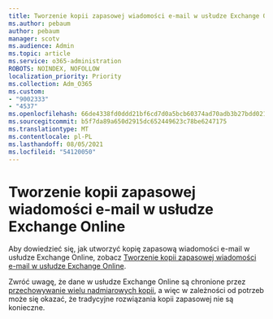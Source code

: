 ```yaml
---
title: Tworzenie kopii zapasowej wiadomości e-mail w usłudze Exchange Online
ms.author: pebaum
author: pebaum
manager: scotv
ms.audience: Admin
ms.topic: article
ms.service: o365-administration
ROBOTS: NOINDEX, NOFOLLOW
localization_priority: Priority
ms.collection: Adm_O365
ms.custom:
- "9002333"
- "4537"
ms.openlocfilehash: 66de4338fd0ddd21bf6cd7d0a5bcb60374ad70adb3b27bdd021dbec8a7f163a6
ms.sourcegitcommit: b5f7da89a650d2915dc652449623c78be6247175
ms.translationtype: MT
ms.contentlocale: pl-PL
ms.lasthandoff: 08/05/2021
ms.locfileid: "54120050"
---
```

# <a name="backing-up-email-in-exchange-online"></a>Tworzenie kopii zapasowej wiadomości e-mail w usłudze Exchange Online

Aby dowiedzieć się, jak utworzyć kopię zapasową wiadomości e-mail w usłudze Exchange Online, zobacz [Tworzenie kopii zapasowej wiadomości e-mail w usłudze Exchange Online](https://docs.microsoft.com/exchange/back-up-email).

Zwróć uwagę, że dane w usłudze Exchange Online są chronione przez [przechowywanie wielu nadmiarowych kopii](https://docs.microsoft.com/office365/servicedescriptions/exchange-online-service-description/high-availability-and-business-continuity), a więc w zależności od potrzeb może się okazać, że tradycyjne rozwiązania kopii zapasowej nie są konieczne.
